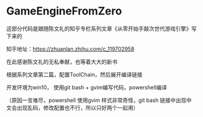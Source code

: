 # GameEngineFromZero

这部分代码是跟随陈文礼的知乎专栏系列文章《从零开始手敲次世代游戏引擎》写下来的

知乎地址：https://zhuanlan.zhihu.com/c_119702958

在此感谢陈文礼的无私奉献，也等着大大的新书

根据系列文章第二篇，配置ToolChain，然后展开编译链接

开发环境为win10， 使用git bash + gvim编写代码，powershell编译

（原因一言难尽，powershell 使用gvim 样式非常奇怪，git bash 链接中出现中文会出现乱码，修改配置也不行，所以只好两个一起用）
